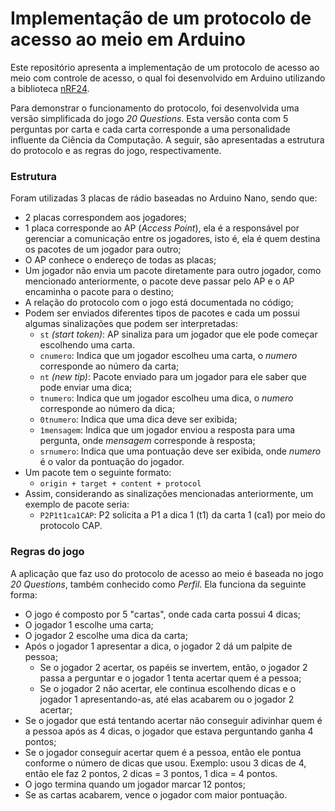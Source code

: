 # Implementação de um protocolo de acesso ao meio em Arduino

Este repositório apresenta a implementação de um protocolo de acesso ao meio com controle de acesso, o qual foi desenvolvido em Arduino utilizando a biblioteca [nRF24](http://tmrh20.github.io/RF24/).

Para demonstrar o funcionamento do protocolo, foi desenvolvida uma versão simplificada do jogo *20 Questions*. Esta versão conta com 5 perguntas por carta e cada carta corresponde a uma personalidade influente da Ciência da Computação. A seguir, são apresentadas a estrutura do protocolo e as regras do jogo, respectivamente.

### Estrutura

Foram utilizadas 3 placas de rádio baseadas no Arduino Nano, sendo que:
* 2 placas correspondem aos jogadores;
* 1 placa corresponde ao AP (*Access Point*), ela é a responsável por gerenciar a comunicação entre os jogadores, isto é, ela é quem destina os pacotes de um jogador para outro;
* O AP conhece o endereço de todas as placas;
* Um jogador não envia um pacote diretamente para outro jogador, como mencionado anteriormente, o pacote deve passar pelo AP e o AP encaminha o pacote para o destino;
* A relação do protocolo com o jogo está documentada no código;
* Podem ser enviados diferentes tipos de pacotes e cada um possui algumas sinalizações que podem ser interpretadas:
  * `st` *(start token)*: AP sinaliza para um jogador que ele pode começar escolhendo uma carta.
  * `cnumero`: Indica que um jogador escolheu uma carta, o *numero* corresponde ao número da carta;
  * `nt` *(new tip)*: Pacote enviado para um jogador para ele saber que pode enviar uma dica;
  * `tnumero`: Indica que um jogador escolheu uma dica, o *numero* corresponde ao número da dica;
  * `0tnumero`: Indica que uma dica deve ser exibida;
  * `1mensagem`: Indica que um jogador enviou a resposta para uma pergunta, onde *mensagem* corresponde à resposta;
  * `srnumero`: Indica que uma pontuação deve ser exibida, onde *numero* é o valor da pontuação do jogador.
* Um pacote tem o seguinte formato:
  * `origin + target + content + protocol`
* Assim, considerando as sinalizações mencionadas anteriormente, um exemplo de pacote seria:
  * `P2P1t1ca1CAP`: P2 solicita a P1 a dica 1 (t1) da carta 1 (ca1) por meio do protocolo CAP.

### Regras do jogo

A aplicação que faz uso do protocolo de acesso ao meio é baseada no jogo *20 Questions*, também conhecido como *Perfil*. Ela funciona da seguinte forma:

* O jogo é composto por 5 "cartas", onde cada carta possui 4 dicas;
* O jogador 1 escolhe uma carta;
* O jogador 2 escolhe uma dica da carta;
* Após o jogador 1 apresentar a dica, o jogador 2 dá um palpite de pessoa;
  * Se o jogador 2 acertar, os papéis se invertem, então, o jogador 2 passa a perguntar e o jogador 1 tenta acertar quem é a pessoa;
  * Se o jogador 2 não acertar, ele continua escolhendo dicas e o jogador 1 apresentando-as, até elas acabarem ou o jogador 2 acertar;
* Se o jogador que está tentando acertar não conseguir adivinhar quem é a pessoa após as 4 dicas, o jogador que estava perguntando ganha 4 pontos;
* Se o jogador conseguir acertar quem é a pessoa, então ele pontua conforme o número de dicas que usou. Exemplo: usou 3 dicas de 4, então ele faz 2 pontos, 2 dicas = 3 pontos, 1 dica = 4 pontos.
* O jogo termina quando um jogador marcar 12 pontos;
* Se as cartas acabarem, vence o jogador com maior pontuação.
